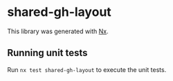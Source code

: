 # shared-gh-layout

This library was generated with [Nx](https://nx.dev).

## Running unit tests

Run `nx test shared-gh-layout` to execute the unit tests.
